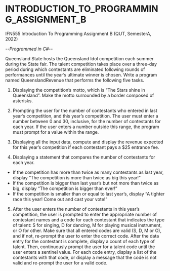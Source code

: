 # INTRODUCTION_TO_PROGRAMMING_ASSIGNMENT_B
IFN555 Introduction To Programming Assignment B (QUT, SemesterA, 2022)

--*Programmed in C#*--

Queensland State hosts the Queensland Idol competition each summer during the State fair. The talent competition takes place over a three-day period during which contestants are eliminated following rounds of performances until the year’s ultimate winner is chosen. Write a program named QueenslandRevenue that performs the following five tasks. 
1.	Displaying the competition’s motto, which is “The Stars shine in Queensland”. 
Make the motto surrounded by a border composed of asterisks. 	

2.	Prompting the user for the number of contestants who entered in last year’s competition, and this year’s competition.  The user must enter a number between 0 and 30, inclusive, for the number of contestants for each year. If the user enters a number outside this range, the program must prompt for a value within the range.						

3.	Displaying all the input data, compute and display the revenue expected for this year’s competition if each contestant pays a $25 entrance fee. 			

4.	Displaying a statement that compares the number of contestants for each year. 

*	If the competition has more than twice as many contestants as last year, display “The competition is more than twice as big this year!”
*	If the competition is bigger than last year’s but not more than twice as big, display “The competition is bigger than ever!”
*	If the competition is smaller than or equal to last year’s, display “A tighter race this year! Come out and cast your vote!”
	
5.	After the user enters the number of contestants in this year’s competition, the user is prompted to enter the appropriate number of contestant names and a code for each contestant that indicates the type of talent: S for singing, D for dancing, M for playing musical instrument, or O for other. Make sure that all entered codes are valid (S, D, M or O), and if not, re-prompt the user to enter the correct code. After the data entry for the contestant is complete, display a count of each type of talent. Then, continuously prompt the user for a talent code until the user enters a sentinel value. For each code entry, display a list of the contestants with that code, or display a message that the code is not valid and re-prompt the user for a valid code.
